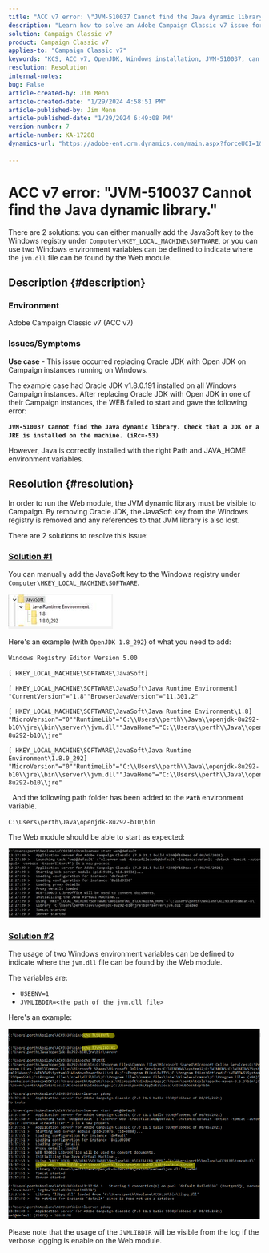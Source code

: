 ```yaml
---
title: "ACC v7 error: \"JVM-510037 Cannot find the Java dynamic library.\""
description: "Learn how to solve an Adobe Campaign Classic v7 issue for the error: \"JVM-510037 Cannot find the Java dynamic library.\""
solution: Campaign Classic v7
product: Campaign Classic v7
applies-to: "Campaign Classic v7"
keywords: "KCS, ACC v7, OpenJDK, Windows installation, JVM-510037, can't find, Java dynamic library, Adobe Campaign Classic v7, Troubleshooting"
resolution: Resolution
internal-notes: 
bug: False
article-created-by: Jim Menn
article-created-date: "1/29/2024 4:58:51 PM"
article-published-by: Jim Menn
article-published-date: "1/29/2024 6:49:08 PM"
version-number: 7
article-number: KA-17288
dynamics-url: "https://adobe-ent.crm.dynamics.com/main.aspx?forceUCI=1&pagetype=entityrecord&etn=knowledgearticle&id=6d2368a8-c7be-ee11-9079-6045bd006268"

---
```

# ACC v7 error: "JVM-510037 Cannot find the Java dynamic library."


There are 2 solutions: you can either manually add the JavaSoft key to the Windows registry under `Computer\HKEY_LOCAL_MACHINE\SOFTWARE`, or you can use two Windows environment variables can be defined to indicate where the `jvm.dll` file can be found by the Web module.

## Description {#description}


### <b>Environment</b>

Adobe Campaign Classic v7 (ACC v7)



### <b>Issues/Symptoms</b>

<b>Use case</b> - This issue occurred replacing Oracle JDK with Open JDK on Campaign instances running on Windows.

The example case had Oracle JDK v1.8.0.191 installed on all Windows Campaign instances. After replacing Oracle JDK with Open JDK in one of their Campaign instances, the WEB failed to start and gave the following error:

<b>`JVM-510037 Cannot find the Java dynamic library. Check that a JDK or a JRE is installed on the machine. (iRc=-53)`</b>

However, Java is correctly installed with the right Path and JAVA_HOME environment variables.


## Resolution {#resolution}


In order to run the Web module, the JVM dynamic library must be visible to Campaign. By removing Oracle JDK, the JavaSoft key from the Windows registry is removed and any references to that JVM library is also lost.

There are 2 solutions to resolve this issue:

### <u>Solution #1</u>

You can manually add the JavaSoft key to the Windows registry under `Computer\HKEY_LOCAL_MACHINE\SOFTWARE`.

![](assets/de72732e-d310-ec11-b6e6-000d3a597e01.png)

Here's an example (with `OpenJDK 1.8_292`) of what you need to add:

`Windows Registry Editor Version 5.00`

`[ HKEY_LOCAL_MACHINE\SOFTWARE\JavaSoft]`




```
[ HKEY_LOCAL_MACHINE\SOFTWARE\JavaSoft\Java Runtime Environment] "CurrentVersion"="1.8""BrowserJavaVersion"="11.301.2"
```





```
[ HKEY_LOCAL_MACHINE\SOFTWARE\JavaSoft\Java Runtime Environment\1.8] "MicroVersion"="0""RuntimeLib"="C:\\Users\\perth\\Java\\openjdk-8u292-b10\\jre\\bin\\server\\jvm.dll""JavaHome"="C:\\Users\\perth\\Java\\openjdk-8u292-b10\\jre"
```





```
[ HKEY_LOCAL_MACHINE\SOFTWARE\JavaSoft\Java Runtime Environment\1.8.0_292] "MicroVersion"="0""RuntimeLib"="C:\\Users\\perth\\Java\\openjdk-8u292-b10\\jre\\bin\\server\\jvm.dll""JavaHome"="C:\\Users\\perth\\Java\\openjdk-8u292-b10\\jre"
```


 
And the following path folder has been added to the <b>`Path` </b>environment variable.

`C:\Users\perth\Java\openjdk-8u292-b10\bin`

The Web module should be able to start as expected:

![](assets/f9d275cf-d910-ec11-b6e6-000d3a597e01.png)

### <u>Solution #2</u>

The usage of two Windows environment variables can be defined to indicate where the `jvm.dll` file can be found by the Web module.

The variables are:

- `USEENV=1`
- `JVMLIBDIR=<the path of the jvm.dll file>`


Here's an example:

![](assets/108e8694-d814-ec11-b6e6-002248047155.png)

Please note that the usage of the `JVMLIBDIR` will be visible from the log if the verbose logging is enable on the Web module.
